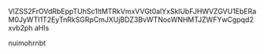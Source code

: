 VlZSS2FrOVdRbEppTUhSc1ltMTRkVmxVVGt0alYxSklUbFJHWVZGVU1EbERa
M0JyWTI1T2EyTnRkSGRpCmJXUjBDZ3BvWTNocWNHMTJZWFYwCgpqd2xvb2ph
aHls

nuimohrnbt